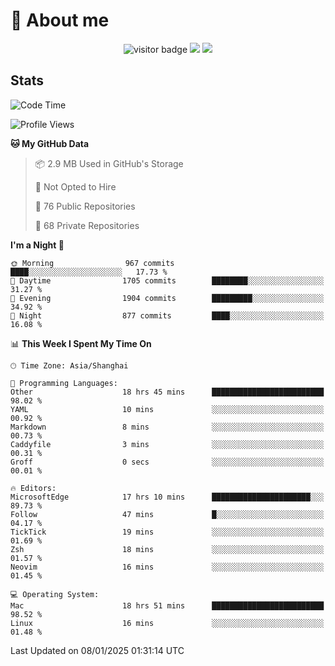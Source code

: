 <!-- ![](https://youpai.roccoshi.top/img/20200804214216.png) -->

# 🧐 About me
 
<p align="center">
<img src="https://visitor-badge.laobi.icu/badge?page_id=Lincest.Lincest&title=hits" alt="visitor badge"/>
<a href="mailto:imroccoshi@gmail.com"><img src="https://img.shields.io/badge/gmail-imroccoshi%40gmail.com-red"></a>
<a href="https://blog.roccoshi.top"><img src="https://img.shields.io/badge/blog-roccoshi-green"></a>
</p>

## Stats

<!--START_SECTION:waka-->
![Code Time](http://img.shields.io/badge/Code%20Time-1%2C884%20hrs%2049%20mins-blue)

![Profile Views](http://img.shields.io/badge/Profile%20Views-0-blue)

**🐱 My GitHub Data** 

> 📦 2.9 MB Used in GitHub's Storage 
 > 
> 🚫 Not Opted to Hire
 > 
> 📜 76 Public Repositories 
 > 
> 🔑 68 Private Repositories 
 > 
**I'm a Night 🦉** 

```text
🌞 Morning                967 commits         ████░░░░░░░░░░░░░░░░░░░░░   17.73 % 
🌆 Daytime                1705 commits        ████████░░░░░░░░░░░░░░░░░   31.27 % 
🌃 Evening                1904 commits        █████████░░░░░░░░░░░░░░░░   34.92 % 
🌙 Night                  877 commits         ████░░░░░░░░░░░░░░░░░░░░░   16.08 % 
```


📊 **This Week I Spent My Time On** 

```text
🕑︎ Time Zone: Asia/Shanghai

💬 Programming Languages: 
Other                    18 hrs 45 mins      █████████████████████████   98.02 % 
YAML                     10 mins             ░░░░░░░░░░░░░░░░░░░░░░░░░   00.92 % 
Markdown                 8 mins              ░░░░░░░░░░░░░░░░░░░░░░░░░   00.73 % 
Caddyfile                3 mins              ░░░░░░░░░░░░░░░░░░░░░░░░░   00.31 % 
Groff                    0 secs              ░░░░░░░░░░░░░░░░░░░░░░░░░   00.01 % 

🔥 Editors: 
MicrosoftEdge            17 hrs 10 mins      ██████████████████████░░░   89.73 % 
Follow                   47 mins             █░░░░░░░░░░░░░░░░░░░░░░░░   04.17 % 
TickTick                 19 mins             ░░░░░░░░░░░░░░░░░░░░░░░░░   01.69 % 
Zsh                      18 mins             ░░░░░░░░░░░░░░░░░░░░░░░░░   01.57 % 
Neovim                   16 mins             ░░░░░░░░░░░░░░░░░░░░░░░░░   01.45 % 

💻 Operating System: 
Mac                      18 hrs 51 mins      █████████████████████████   98.52 % 
Linux                    16 mins             ░░░░░░░░░░░░░░░░░░░░░░░░░   01.48 % 
```


 Last Updated on 08/01/2025 01:31:14 UTC
<!--END_SECTION:waka-->


